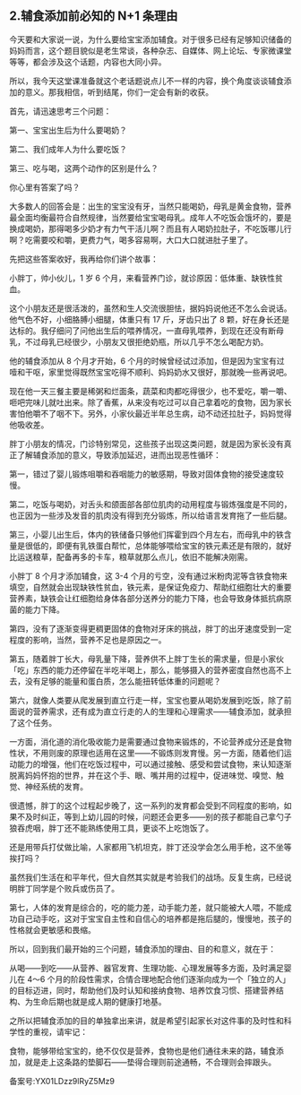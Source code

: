 ## 2.辅食添加前必知的 N+1 条理由
今天要和大家说一说，为什么要给宝宝添加辅食。对于很多已经有足够知识储备的妈妈而言，这个题目貌似是老生常谈，各种杂志、自媒体、网上论坛、专家微课堂等等，都会涉及这个话题，内容也大同小异。


所以，我今天这堂课准备就这个老话题说点儿不一样的内容，换个角度谈谈辅食添加的意义。那我相信，听到结尾，你们一定会有新的收获。


首先，请迅速思考三个问题：


第一、宝宝出生后为什么要喝奶？


第二、我们成年人为什么要吃饭？


第三、吃与喝，这两个动作的区别是什么？


你心里有答案了吗？


大多数人的回答会是：出生的宝宝没有牙，当然只能喝奶，母乳是黄金食物，营养最全面均衡最符合自然规律，当然要给宝宝喝母乳。成年人不吃饭会饿坏的，要是换成喝奶，那得喝多少奶才有力气干活儿啊？而且有人喝奶拉肚子，不吃饭哪儿行啊？吃需要咬和嚼，更费力气，喝多容易啊，大口大口就进肚子里了。


先把这些答案收好，我再给你们讲个故事：


小胖丁，帅小伙儿，1 岁 6 个月，来看营养门诊，就诊原因：低体重、缺铁性贫血。


这个小朋友还是很活泼的，虽然和生人交流很胆怯，据妈妈说他还不怎么会说话。他气色不好，小细胳膊小细腿，体重只有 17 斤，牙齿只出了 8 颗，好在身长还是达标的。我仔细问了问他出生后的喂养情况，一直母乳喂养，到现在还没有断母乳，不过母乳已经很少，小朋友又很拒绝奶瓶，所以几乎不怎么喝配方奶。


他的辅食添加从 8 个月才开始，6 个月的时候曾经试过添加，但是因为宝宝有过噎和干呕，家里觉得既然宝宝吃得不顺利、妈妈奶水又很好，那就晚一些再说吧。


现在他一天三餐主要是稀粥和烂面条，蔬菜和肉都吃得很少，也不爱吃，嚼一嚼、咂吧完味儿就吐出来。除了香蕉，从来没有吃过可以自己拿着吃的食物，因为家长害怕他嚼不了咽不下。另外，小家伙最近半年总生病，动不动还拉肚子，妈妈觉得他吸收差。


胖丁小朋友的情况，门诊特别常见，这些孩子出现这类问题，就是因为家长没有真正了解辅食添加的意义，导致添加延迟，进而出现恶性循环：


第一，错过了婴儿锻炼咀嚼和吞咽能力的敏感期，导致对固体食物的接受速度较慢。


第二，吃饭与喝奶，对舌头和颌面部各部位肌肉的动用程度与锻炼强度是不同的，也正因为一些涉及发音的肌肉没有得到充分锻炼，所以给语言发育拖了一些后腿。


第三，小婴儿出生后，体内的铁储备只够他们挥霍到四个月左右，而母乳中的铁含量是很低的，即便有乳铁蛋白帮忙，总体能够喂给宝宝的铁元素还是有限的，就好比运送粮草，配备再多的卡车，粮草就那么点儿，依旧不能解决刚需。


小胖丁 8 个月才添加辅食，这 3-4 个月的亏空，没有通过米粉肉泥等含铁食物来填空，自然就会出现缺铁性贫血，铁元素，是保证免疫力、帮助红细胞壮大的重要营养素，缺铁会让红细胞给身体各部分送养分的能力下降，也会导致身体抵抗病原菌的能力下降。


第四，没有了逐渐变得更稠更固体的食物对牙床的挑战，胖丁的出牙速度受到一定程度的影响，当然，营养不足也是原因之一。


第五，随着胖丁长大，母乳量下降，营养供不上胖丁生长的需求量，但是小家伙「吃」东西的能力还停留在半吃半喝上，那么，能够摄入的营养密度自然也高不上去，没有足够的能量和蛋白质，怎么能扭转低体重的问题呢？


第六，就像人类要从爬发展到直立行走一样，宝宝也要从喝奶发展到吃饭，除了前面说的营养需求，还有成为直立行走的人的生理和心理需求——辅食添加，就承担了这个任务。


一方面，消化道的消化吸收能力是需要通过食物来锻炼的，不论营养成分还是食物性状，不用则废的原理也适用在这里——不锻炼则发育慢。另一方面，随着他们运动能力的增强，他们在吃饭过程中，可以通过接触、感受和尝试食物，来认知逐渐脱离妈妈怀抱的世界，并在这个手、眼、嘴并用的过程中，促进味觉、嗅觉、触觉、神经系统的发育。


很遗憾，胖丁的这个过程起步晚了，这一系列的发育都会受到不同程度的影响，如果不及时纠正，等到上幼儿园的时候，问题还会更多——别的孩子都能自己拿勺子狼吞虎咽，胖丁还不能熟练使用工具，更谈不上吃饱饭了。


还是用带兵打仗做比喻，人家都用飞机坦克，胖丁还没学会怎么用手枪，这不坐等挨打吗？


虽然我们生活在和平年代，但大自然其实就是考验我们的战场。反复生病，已经说明胖丁同学是个败兵或伤员了。


第七，人体的发育是综合的，吃的能力差，动手能力差，就只能被大人喂，不能成功自己动手吃，这对于宝宝自主性和自信心的培养都是拖后腿的，慢慢地，孩子的性格就会更敏感和畏缩。


所以，回到我们最开始的三个问题，辅食添加的理由、目的和意义，就在于：


从喝——到吃——从营养、器官发育、生理功能、心理发展等多方面，及时满足婴儿在 4～6 个月的阶段性需求，合情合理地配合他们逐渐向成为一个「独立的人」的目标迈进，同时，帮助他们及时认知和接纳食物、培养饮食习惯、搭建营养结构、为生命后期也就是成人期的健康打地基。


之所以把辅食添加的目的单独拿出来讲，就是希望引起家长对这件事的及时性和科学性的重视，请牢记：


食物，能够带给宝宝的，绝不仅仅是营养，食物也是他们通往未来的路，辅食添加，就是走上这条路的垫脚石——垫得合理则前途通畅，不合理则会摔跟头。


备案号:YX01LDzz9lRyZ5Mz9

